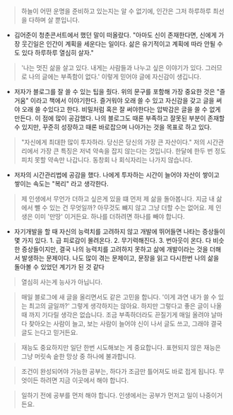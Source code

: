 > 하늘이 어떤 운명을 준비하고 있는지는 알 수 없기에, 인간은 그저 하루하루 최선을
> 다하며 살 뿐입니다.

- 김어준이 청춘콘서트에서 했던 말이 떠올랐다. "아마도 신이 존재한다면, 신에게
가장 웃긴일은 인간이 계획을 세운다는 일이다. 삶은 유기적이고 계획에 따라 안될
수도 있다 하루하루 열심히 살자."

> '나는 멋진 삶을 살고 있다. 내게는 사람들과 나누고 싶은 이야기가 있다. 그러므로
> 나의 글에는 부족함이 없다.' 이렇게 믿어야 글에 자신감이 생깁니다.

- 저자가 블로그를 잘 쓸 수 있는 팁을 줬다. 위의 문구를 포함해 가장 중요한 것은
"즐거움" 이라고 책에서 이야기한다. 즐거워야 오래 쓸 수 있고 자신감을 갖고 글을
써야 오래 쓸 수있다고 한다. 비밀처럼 혹은 잘 써야한다는 압박감은 글을 쓸 수 없게
만든다. 이 점에 많이 공감했다. 나의 블로그도 때론 부족하고 잘못된 부분이 존재할
수 있지만, 꾸준히 성장하고 때론 바로잡으며 나아가는 것을 목표로 하고 있다.

> "자신에게 최대한 많이 투자하라. 당신은 당신의 가장 큰 자산이다." 저의
> 시간관리에서 가장 큰 특징은 저녁 약속을 잡지 않는다는 것입니다. 한달에 한두 번
> 정도 피치 못할 약속만 나갑니다. 동창회 나 회식자리는 나가지 않습니다.

- 저자의 시간관리법에 공감을 했다. 나에게 투자하는 시간이 늘어야 자산이 쌓이고
쌓이는 속도는 "복리" 라고 생각한다.

> 제 인생에서 무언가 더하고 싶은게 있을 떄 먼저 제 삶을 돌아봅니다. 지금 내
> 삶에서 뺄 수 있는 건 무엇일까? 아무것도 뺴지 않고 그냥 더할 수는 없어요. 제
> 인생은 이미 '만땅' 이거든요. 하나를 더하려면 하나를 빼야 합니다.

- 자기개발을 할 때 자신의 능력치를 고려하지 않고 개발에 뛰어들면 나타는 증상들이
몇 가지 있다. 1. 급 피로감이 몰려온다. 2. 무기력해진다. 3. 번아웃이 온다. 다
비슷한 증상들이지만, 결국 나의 능력치를 고려하지 못하고 삶에 개발이라는 것을
더해서 발생하는 문제이다. 나도 많이 겪는 문제이고, 문장을 읽고 다시한번 나의 삶을 돌아볼 수
있었던 계기가 된 것 같다

> 열심히 사는게 능사가 아닙니다.


> 매일 블로그에 새 글을 올리면서도 같은 고민을 합니다. '이게 과연 내가 쓸 수
> 있는 최고의 글일까?' 그렇게 생각하지는 않아요. 하지만 그렇다고 좋은 글이 나올
> 때 까지 기다릴 생각은 없습니다. 조금 부족하더라도 끈질기게 매일 올려야 날마다
> 찾아오는 사람이 늘고, 보는 사람이 늘어야 신이 나서 글도 쓰고, 그래야 결국 글도
> 는다고 믿거든요.

> 재능도 중요하지만 일단 한번 시도해보는 게 중요합니다. 표현되지 않은 재능은
> 그냥 머릿속 숱한 망상 중 하나에 불과합니다.

> 조건이 완성되어야 가능한 공부는, 하다가 조금만 틀어져도 바로 접게 됩니다.
> 무엇이든 하려면 지금 이곳에서 해야 합니다.

> 일하기 전에 공부를 먼저 해야 합니다. 인생에서는 공부가 먼저고 일이
> 나중이거든요.

